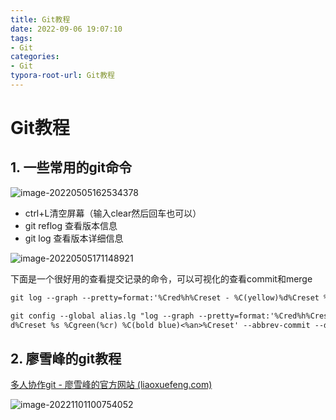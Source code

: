 ```yaml
---
title: Git教程
date: 2022-09-06 19:07:10
tags:
- Git
categories:
- Git
typora-root-url: Git教程
---
```


# Git教程

## 1. 一些常用的git命令

![image-20220505162534378](image-20220505162534378.png)

- ctrl+L清空屏幕（输入clear然后回车也可以）
- git reflog 查看版本信息
- git log 查看版本详细信息

![image-20220505171148921](image-20220505171148921.png)

下面是一个很好用的查看提交记录的命令，可以可视化的查看commit和merge

```txt 
git log --graph --pretty=format:'%Cred%h%Creset - %C(yellow)%d%Creset %s %Cgreen(%cr) %C(bold blue)<%an>%Creset' --abbrev-commit --date=relative 
```

```txt
git config --global alias.lg "log --graph --pretty=format:'%Cred%h%Creset -%C(yellow)%
d%Creset %s %Cgreen(%cr) %C(bold blue)<%an>%Creset' --abbrev-commit --date=relative"
```

## 2. 廖雪峰的git教程

[多人协作git - 廖雪峰的官方网站 (liaoxuefeng.com)](https://www.liaoxuefeng.com/wiki/896043488029600/900375748016320)

![image-20221101100754052](image-20221101100754052.png)
